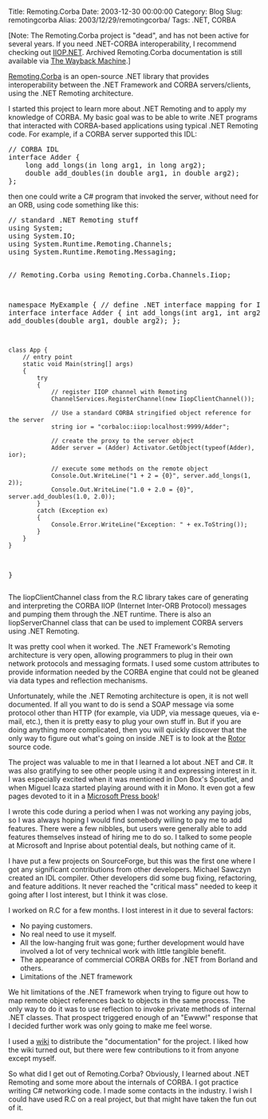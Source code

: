 Title: Remoting.Corba
Date: 2003-12-30 00:00:00
Category: Blog
Slug: remotingcorba
Alias: 2003/12/29/remotingcorba/
Tags: .NET, CORBA


<p>[Note: The Remoting.Corba project is "dead", and has not been active for several years.  If you need .NET-CORBA interoperability, I recommend checking out <a href="http://iiop-net.sourceforge.net">IIOP.NET</a>.  Archived Remoting.Corba documentation is still available via <a href="http://tinyurl.com/remoting-corba">The Wayback Machine</a>.]</p>
<p><a href="http://remoting-corba.sourceforge.net">Remoting.Corba</a> is an open-source .NET library that provides interoperability between the .NET Framework and CORBA servers/clients, using the .NET Remoting architecture.
<p>
I started this project to learn more about .NET Remoting and to apply my knowledge of CORBA. My basic goal was to be able to write .NET programs that interacted with CORBA-based applications using typical .NET Remoting code.  For example, if a CORBA server supported this IDL:
<p>
<pre>
// CORBA IDL
interface Adder {
    long add_longs(in long arg1, in long arg2);
    double add_doubles(in double arg1, in double arg2);
};</pre>
<p>
then one could write a C# program that invoked the server, without need for an ORB, using code something like this:
<p>
<pre>
// standard .NET Remoting stuff
using System;
using System.IO;
using System.Runtime.Remoting.Channels;
using System.Runtime.Remoting.Messaging;

// Remoting.Corba
using Remoting.Corba.Channels.Iiop;

namespace MyExample
{
    // define .NET interface mapping for IDL interface
    interface Adder {
        int add_longs(int arg1, int arg2);
        double add_doubles(double arg1, double arg2);
    };

    class App {
        // entry point
        static void Main(string[] args)
        {
            try
            {
                // register IIOP channel with Remoting
                ChannelServices.RegisterChannel(new IiopClientChannel());

                // Use a standard CORBA stringified object reference for the server
                string ior = "corbaloc:iiop:localhost:9999/Adder";

                // create the proxy to the server object
                Adder server = (Adder) Activator.GetObject(typeof(Adder), ior);

                // execute some methods on the remote object
                Console.Out.WriteLine("1 + 2 = {0}", server.add_longs(1, 2));
                Console.Out.WriteLine("1.0 + 2.0 = {0}", server.add_doubles(1.0, 2.0));
            }
            catch (Exception ex)
            {
                Console.Error.WriteLine("Exception: " + ex.ToString());
            }
        }
    }
}</pre>
<p>
The IiopClientChannel class from the R.C library takes care of generating and interpreting the CORBA IIOP (Internet Inter-ORB Protocol) messages and pumping them through the .NET runtime. There is also an IiopServerChannel class that can be used to implement CORBA servers using .NET Remoting.
<p>
It was pretty cool when it worked.  The .NET Framework's Remoting architecture is very open, allowing programmers to plug in their own network protocols and messaging formats.  I used some custom attributes to provide information needed by the CORBA engine that could not be gleaned via data types and reflection mechanisms.
<p>
Unfortunately, while the .NET Remoting architecture is open, it is not well documented.  If all you want to do is send a SOAP message via some protocol other than HTTP (for example, via UDP, via message queues, via e-mail, etc.), then it is pretty easy to plug your own stuff in.  But if you are doing anything more complicated, then you will quickly discover that the only way to figure out what's going on inside .NET is to look at the <a href="http://www.microsoft.com/downloads/details.aspx?FamilyId=3A1C93FA-7462-47D0-8E56-8DD34C6292F0&displaylang=en">Rotor</a> source code.
<p>
The project was valuable to me in that I learned a lot about .NET and C#. It was also gratifying to see other people using it and expressing interest in it. I was especially excited when it was mentioned in Don Box's Spoutlet, and when Miguel Icaza started playing around with it in Mono. It even got a few pages devoted to it in a <a href="http://www.amazon.com/exec/obidos/tg/detail/-/0735619220/qid=1069133497/sr=1-1/ref=sr_1_1/104-4292430-8931121?v=glance&s=books">Microsoft Press book</a>!
<p>
I wrote this code during a period when I was not working any paying jobs, so I was always hoping I would find somebody willing to pay me to add features.  There were a few nibbles, but users were generally able to add features themselves instead of hiring me to do so.  I talked to some people at Microsoft and Inprise about potential deals, but nothing came of it.
<p>
I have put a few projects on SourceForge, but this was the first one where I got any significant contributions from other developers. Michael Sawczyn created an IDL compiler.  Other developers did some bug fixing, refactoring, and feature additions.  It never reached the "critical mass" needed to keep it going after I lost interest, but I think it was close.
<p>
I worked on R.C for a few months. I lost interest in it due to several factors:
<ul>
<li>No paying customers.</li>
<li>No real need to use it myself.</li>
<li>All the low-hanging fruit was gone; further development would have involved a lot of very technical work with little tangible benefit.</li>
<li>The appearance of commercial CORBA ORBs for .NET from Borland and others.</li>
<li>Limitations of the .NET framework</li>
</ul>
<p>
We hit limitations of the .NET framework when trying to figure out how to map remote object references back to objects in the same process. The only way to do it was to use reflection to invoke private methods of internal .NET classes.  That prospect triggered enough of an "Ewww!" response that I decided further work was only going to make me feel worse.
<p>
I used a <a href="http://web.archive.org/web/20041213054715/kristopherjohnson.net/cgi-bin/rc/wiki.pl?Remoting.Corba_Wiki">wiki</a> to distribute the "documentation" for the project.  I liked how the wiki turned out, but there were few contributions to it from anyone except myself.
<p>
So what did I get out of Remoting.Corba? Obviously, I learned about .NET Remoting and some more about the internals of CORBA. I got practice writing C# networking code. I made some contacts in the industry. I wish I could have used R.C on a real project, but that might have taken the fun out of it.

